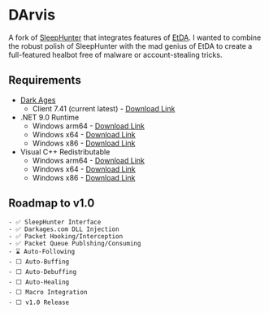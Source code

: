# DArvis
A fork of [SleepHunter](https://github.com/ewrogers/SleepHunter4) that integrates features of [EtDA](https://github.com/wren11/ETDA). I wanted to combine the robust polish of SleepHunter with the mad genius of EtDA to create a full-featured healbot free of malware or account-stealing tricks.

## Requirements

- [Dark Ages](https://www.darkages.com)
    - Client 7.41 (current latest) - [Download Link](https://s3.amazonaws.com/kru-downloads/da/DarkAges741single.exe)
- .NET 9.0 Runtime
    - Windows arm64 - [Download Link](https://dotnet.microsoft.com/en-us/download/dotnet/thank-you/sdk-9.0.302-windows-arm64-installer)
    - Windows x64 - [Download Link](https://dotnet.microsoft.com/en-us/download/dotnet/thank-you/sdk-9.0.302-windows-x64-installer)
    - Windows x86 - [Download Link](https://dotnet.microsoft.com/en-us/download/dotnet/thank-you/sdk-9.0.302-windows-x86-installer)
- Visual C++ Redistributable
    - Windows arm64 - [Download Link](https://aka.ms/vs/17/release/vc_redist.arm64.exe)
    - Windows x64 - [Download Link](https://aka.ms/vs/17/release/vc_redist.x64.exe)
    - Windows x86 - [Download Link](https://aka.ms/vs/17/release/vc_redist.x86.exe)

## Roadmap to v1.0
    - ✅ SleepHunter Interface
    - ✅ Darkages.com DLL Injection
    - ✅ Packet Hooking/Interception
    - ✅ Packet Queue Publshing/Consuming
    - ⌛ Auto-Following
    - ⬜ Auto-Buffing
    - ⬜ Auto-Debuffing
    - ⬜ Auto-Healing
    - ⬜ Macro Integration
    - ⬜ v1.0 Release
